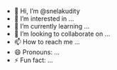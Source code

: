 - 👋 Hi, I’m @snelakudity
- 👀 I’m interested in ...
- 🌱 I’m currently learning ...
- 💞️ I’m looking to collaborate on ...
- 📫 How to reach me ...
- 😄 Pronouns: ...
- ⚡ Fun fact: ...

<!---
snelakudity/snelakudity is a ✨ special ✨ repository because its `README.md` (this file) appears on your GitHub profile.
You can click the Preview link to take a look at your changes.
--->
